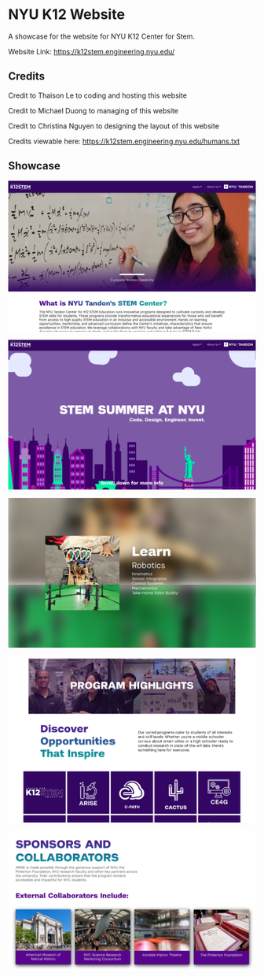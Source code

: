 # NYU K12 Website
A showcase for the website for NYU K12 Center for Stem.

Website Link:
https://k12stem.engineering.nyu.edu/


## Credits

Credit to Thaison Le to coding and hosting this website

Credit to Michael Duong to managing of this website

Credit to Christina Nguyen to designing the layout of this website

Credits viewable here:
https://k12stem.engineering.nyu.edu/humans.txt

## Showcase

![1](/website1.png)

![2](/website2.png)

![3](/website3.png)

![4](/website4.png)

![5](/website5.png)
